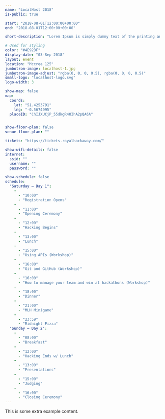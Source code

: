 ```yaml
---
name: "LocalHost 2018"
is-public: true

start: "2018-08-01T12:00:00+00:00"
end: "2018-08-01T12:00:00+00:00"

short-description: "Lorem Ipsum is simply dummy text of the printing and typesetting industry. Lorem Ipsum has been the industry's standard dummy text ever since the 1500s."

# Used for styling
color: "#4E92DF"
display-date: "03-Sep 2018"
layout: event
location: "Mccrea 125"
jumbotron-image: localhost-1.jpg
jumbotron-image-adjust: "rgba(0, 0, 0, 0.5), rgba(0, 0, 0, 0.5)"
small-logo: "localhost-logo.svg"
logo-width: 3

show-map: false
map:
  coords:
    lat: "51.4253791"
    lng: "-0.5674995"
  placeID: "ChIJXUCjP_55dkgR4OIhA2pQA6A"


show-floor-plan: false
venue-floor-plan: ""

tickets: "https://tickets.royalhackaway.com/"

show-wifi-details: false
internet:
  ssid: ""
  username: ""
  password: ""

show-schedule: false
schedule:
  "Saturday — Day 1":
    -
      - "10:00"
      - "Registration Opens"
    -
      - "11:00"
      - "Opening Ceremony"
    -
      - "12:00"
      - "Hacking Begins"
    -
      - "13:00"
      - "Lunch"
    -
      - "15:00"
      - "Using APIs (Workshop)"
    -
      - "16:00"
      - "Git and GitHub (Workshop)"
    -
      - "16:00"
      - "How to manage your team and win at hackathons (Workshop)"
    -
      - "18:00"
      - "Dinner"
    -
      - "21:00"
      - "MLH Minigame"
    -
      - "23:59"
      - "Midnight Pizza"
  "Sunday — Day 2":
    -
      - "08:00"
      - "Breakfast"
    -
      - "12:00"
      - "Hacking Ends w/ Lunch"
    -
      - "13:00"
      - "Presentations"
    -
      - "15:00"
      - "Judging"
    -
      - "16:00"
      - "Closing Ceremony"
---
```


This is some extra example content.
